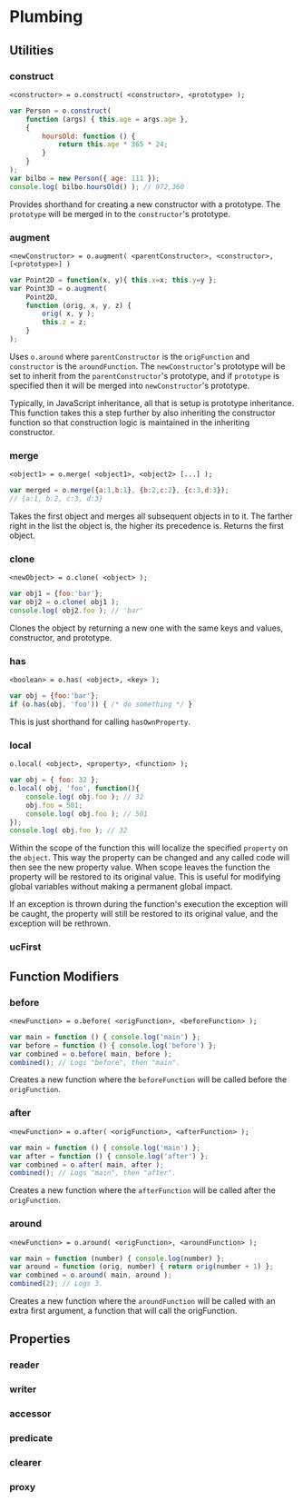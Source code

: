 # Plumbing

## Utilities

### construct

    <constructor> = o.construct( <constructor>, <prototype> );

```javascript
var Person = o.construct(
    function (args) { this.age = args.age },
    {
        hoursOld: function () {
            return this.age * 365 * 24;
        }
    }
);
var bilbo = new Person({ age: 111 });
console.log( bilbo.hoursOld() ); // 972,360
```

Provides shorthand for creating a new constructor with a prototype.  The `prototype` will be merged in to the `constructor`'s prototype.

### augment

    <newConstructor> = o.augment( <parentConstructor>, <constructor>, [<prototype>] )

```javascript
var Point2D = function(x, y){ this.x=x; this.y=y };
var Point3D = o.augment(
    Point2D,
    function (orig, x, y, z) {
        orig( x, y );
        this.z = z;
    }
);
```

Uses `o.around` where `parentConstructor` is the `origFunction` and `constructor` is the `aroundFunction`.  The `newConstructor`'s prototype will be set to inherit from the `parentConstructor`'s prototype, and if `prototype` is specified then it will be merged into `newConstructor`'s prototype.

Typically, in JavaScript inheritance, all that is setup is prototype inheritance.  This function takes this a step further by also inheriting the constructor function so that construction logic is maintained in the inheriting constructor.

### merge

    <object1> = o.merge( <object1>, <object2> [...] );

```javascript
var merged = o.merge({a:1,b:1}, {b:2,c:2}, {c:3,d:3});
// {a:1, b:2, c:3, d:3}
```

Takes the first object and merges all subsequent objects in to it.  The farther right in the list the object is, the higher its precedence is.  Returns the first object.

### clone

    <newObject> = o.clone( <object> );

```javascript
var obj1 = {foo:'bar'};
var obj2 = o.clone( obj1 );
console.log( obj2.foo ); // 'bar'
```

Clones the object by returning a new one with the same keys and values, constructor, and prototype.

### has

    <boolean> = o.has( <object>, <key> );

```javascript
var obj = {foo:'bar'};
if (o.has(obj, 'foo')) { /* do something */ }
```

This is just shorthand for calling `hasOwnProperty`.

### local

    o.local( <object>, <property>, <function> );

```javascript
var obj = { foo: 32 };
o.local( obj, 'foo', function(){
    console.log( obj.foo ); // 32
    obj.foo = 501;
    console.log( obj.foo ); // 501
});
console.log( obj.foo ); // 32
```

Within the scope of the function this will localize the specified `property` on the
`object`.  This way the property can be changed and any called code will then see the
new property value.  When scope leaves the function the property will be restored to
its original value.  This is useful for modifying global variables without making a
permanent global impact.

If an exception is thrown during the function's execution the exception will be caught,
the property will still be restored to its original value, and the exception will be
rethrown.

### ucFirst

## Function Modifiers

### before

    <newFunction> = o.before( <origFunction>, <beforeFunction> );

```javascript
var main = function () { console.log('main') };
var before = function () { console.log('before') };
var combined = o.before( main, before );
combined(); // Logs "before", then "main".
```

Creates a new function where the `beforeFunction` will be called before the `origFunction`.

### after

    <newFunction> = o.after( <origFunction>, <afterFunction> );

```javascript
var main = function () { console.log('main') };
var after = function () { console.log('after') };
var combined = o.after( main, after );
combined(); // Logs "main", then "after".
```

Creates a new function where the `afterFunction` will be called after the `origFunction`.

### around

    <newFunction> = o.around( <origFunction>, <aroundFunction> );

```javascript
var main = function (number) { console.log(number) };
var around = function (orig, number) { return orig(number + 1) };
var combined = o.around( main, around );
combined(2); // Logs 3.
```

Creates a new function where the `aroundFunction` will be called with an extra first argument, a function that will call the origFunction.

## Properties

### reader

### writer

### accessor

### predicate

### clearer

### proxy

